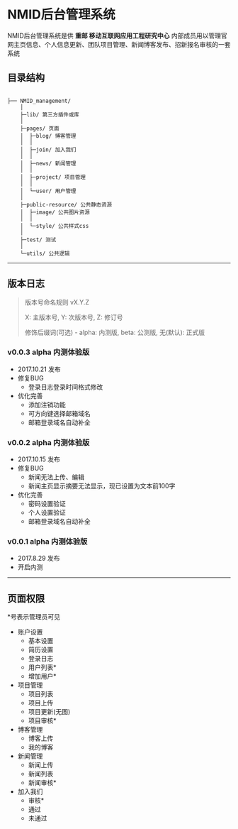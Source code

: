 # NMID后台管理系统
NMID后台管理系统是供 **重邮 移动互联网应用工程研究中心** 内部成员用以管理官网主页信息、个人信息更新、团队项目管理、新闻博客发布、招新报名审核的一套系统

## 目录结构

```

├── NMID_management/
	│  
	├─lib/ 第三方插件或库
	│                      
	├─pages/ 页面
	│  ├─blog/ 博客管理
	│  │          
	│  ├─join/ 加入我们
	│  │          
	│  ├─news/ 新闻管理
	│  │          
	│  ├─project/ 项目管理
	│  │          
	│  └─user/ 用户管理
	│              
	├─public-resource/ 公共静态资源
	│  ├─image/ 公共图片资源
	│  │      
	│  └─style/ 公共样式css
	│          
	├─test/ 测试
	│      
	└─utils/ 公共逻辑

```
---

## 版本日志

> 版本号命名规则 vX.Y.Z
> 
> X: 主版本号, Y: 次版本号, Z: 修订号
> 
> 修饰后缀词(可选) - alpha: 内测版, beta: 公测版, 无(默认): 正式版

### v0.0.3 alpha 内测体验版 
* 2017.10.21 发布
* 修复BUG
	* 登录日志登录时间格式修改
* 优化完善
	* 添加注销功能
	* 可方向键选择邮箱域名
	* 邮箱登录域名自动补全
### v0.0.2 alpha 内测体验版 
* 2017.10.15 发布
* 修复BUG
	* 新闻无法上传、编辑
	* 新闻主页显示摘要无法显示，现已设置为文本前100字
* 优化完善
	* 密码设置验证
	* 个人设置验证
	* 邮箱登录域名自动补全


### v0.0.1 alpha 内测体验版
* 2017.8.29 发布
* 开启内测

---
## 页面权限
\*号表示管理员可见

- 账户设置
    - 基本设置
    - 简历设置
    - 登录日志
    - 用户列表*
    - 增加用户*
- 项目管理
    - 项目列表
    - 项目上传
    - 项目更新(无图)
    - 项目审核*
- 博客管理
    - 博客上传
    - 我的博客
- 新闻管理
    - 新闻上传
    - 新闻列表
    - 新闻审核*
- 加入我们
    - 审核*
    - 通过
    - 未通过

